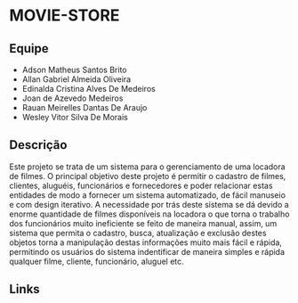 # MOVIE-STORE

## Equipe
- Adson Matheus Santos Brito
- Allan Gabriel Almeida Oliveira
- Edinalda Cristina Alves De Medeiros
- Joan de Azevedo Medeiros
- Rauan Meirelles Dantas De Araujo
- Wesley Vitor Silva De Morais

## Descrição
Este projeto se trata de um sistema para o gerenciamento de uma locadora de filmes. O principal objetivo deste projeto é permitir o cadastro de filmes, clientes, aluguéis, funcionários e fornecedores e poder relacionar estas entidades de modo a fornecer um sistema automatizado, de fácil manuseio e com design iterativo. A necessidade por trás deste sistema se dá devido a enorme quantidade de filmes disponíveis na locadora o que torna o trabalho dos funcionários muito ineficiente se feito de maneira manual, assim, um sistema que permita o cadastro, busca, atualização e exclusão destes objetos torna a manipulação destas informações muito mais fácil e rápida, permitindo os usuários do sistema indentificar de maneira simples e rápida qualquer filme, cliente, funcionário, aluguel etc. 

## Links
